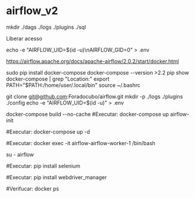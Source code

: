 # airflow_v2



mkdir ./dags ./logs ./plugins ./sql


Liberar acesso 

echo -e "AIRFLOW_UID=$(id -u)\nAIRFLOW_GID=0" > .env



https://airflow.apache.org/docs/apache-airflow/2.0.2/start/docker.html


sudo pip install docker-compose docker-compose --version >2.2 pip show docker-compose | grep "Location:" export PATH="$PATH:/home/user/.local/bin" source ~/.bashrc

git clone git@github.com:Foradocubo/airflow.git mkdir -p ./logs ./plugins ./config echo -e "AIRFLOW_UID=$(id -u)" > .env

docker-compose build --no-cache #Executar: docker-compose up airflow-init

#Executar: docker-compose up -d

#Executar: docker exec -it airflow-airflow-worker-1 /bin/bash

su - airflow

#Executar: pip install selenium

#Executar: pip install webdriver_manager

#Verifucar: docker ps
